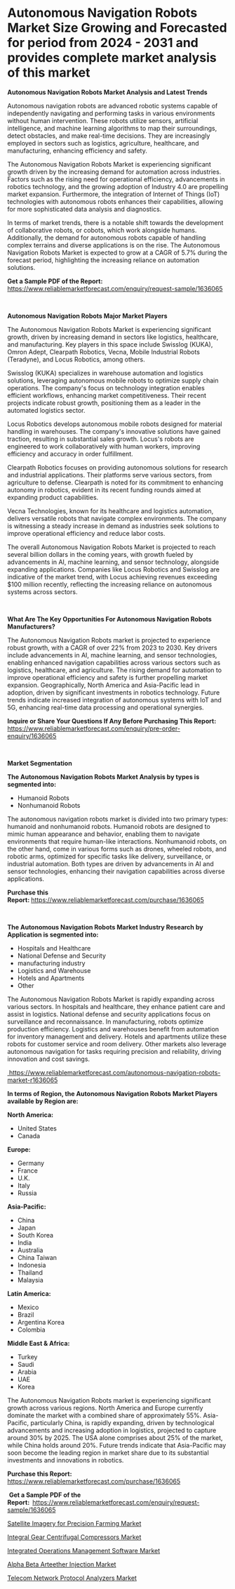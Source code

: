 <p><h1>Autonomous Navigation Robots Market Size Growing and Forecasted for period from 2024 - 2031 and provides complete market analysis of this market</h1></p><p><strong>Autonomous Navigation Robots Market Analysis and Latest Trends</strong></p>
<p><p>Autonomous navigation robots are advanced robotic systems capable of independently navigating and performing tasks in various environments without human intervention. These robots utilize sensors, artificial intelligence, and machine learning algorithms to map their surroundings, detect obstacles, and make real-time decisions. They are increasingly employed in sectors such as logistics, agriculture, healthcare, and manufacturing, enhancing efficiency and safety.</p><p>The Autonomous Navigation Robots Market is experiencing significant growth driven by the increasing demand for automation across industries. Factors such as the rising need for operational efficiency, advancements in robotics technology, and the growing adoption of Industry 4.0 are propelling market expansion. Furthermore, the integration of Internet of Things (IoT) technologies with autonomous robots enhances their capabilities, allowing for more sophisticated data analysis and diagnostics.</p><p>In terms of market trends, there is a notable shift towards the development of collaborative robots, or cobots, which work alongside humans. Additionally, the demand for autonomous robots capable of handling complex terrains and diverse applications is on the rise. The Autonomous Navigation Robots Market is expected to grow at a CAGR of 5.7% during the forecast period, highlighting the increasing reliance on automation solutions.</p></p>
<p><strong>Get a Sample PDF of the Report:&nbsp;</strong> <a href="https://www.reliablemarketforecast.com/enquiry/request-sample/1636065?utm_campaign=1134&utm_medium=2&utm_source=Github&utm_content=ia&utm_term=07122024&utm_id=autonomous-navigation-robots">https://www.reliablemarketforecast.com/enquiry/request-sample/1636065</a></p>
<p>&nbsp;</p>
<p><strong>Autonomous Navigation Robots Major Market Players</strong></p>
<p><p>The Autonomous Navigation Robots Market is experiencing significant growth, driven by increasing demand in sectors like logistics, healthcare, and manufacturing. Key players in this space include Swisslog (KUKA), Omron Adept, Clearpath Robotics, Vecna, Mobile Industrial Robots (Teradyne), and Locus Robotics, among others.</p><p>Swisslog (KUKA) specializes in warehouse automation and logistics solutions, leveraging autonomous mobile robots to optimize supply chain operations. The company's focus on technology integration enables efficient workflows, enhancing market competitiveness. Their recent projects indicate robust growth, positioning them as a leader in the automated logistics sector.</p><p>Locus Robotics develops autonomous mobile robots designed for material handling in warehouses. The company's innovative solutions have gained traction, resulting in substantial sales growth. Locus's robots are engineered to work collaboratively with human workers, improving efficiency and accuracy in order fulfillment.</p><p>Clearpath Robotics focuses on providing autonomous solutions for research and industrial applications. Their platforms serve various sectors, from agriculture to defense. Clearpath is noted for its commitment to enhancing autonomy in robotics, evident in its recent funding rounds aimed at expanding product capabilities. </p><p>Vecna Technologies, known for its healthcare and logistics automation, delivers versatile robots that navigate complex environments. The company is witnessing a steady increase in demand as industries seek solutions to improve operational efficiency and reduce labor costs.</p><p>The overall Autonomous Navigation Robots Market is projected to reach several billion dollars in the coming years, with growth fueled by advancements in AI, machine learning, and sensor technology, alongside expanding applications. Companies like Locus Robotics and Swisslog are indicative of the market trend, with Locus achieving revenues exceeding $100 million recently, reflecting the increasing reliance on autonomous systems across sectors.</p></p>
<p>&nbsp;</p>
<p><strong>What Are The Key Opportunities For Autonomous Navigation Robots Manufacturers?</strong></p>
<p><p>The Autonomous Navigation Robots market is projected to experience robust growth, with a CAGR of over 22% from 2023 to 2030. Key drivers include advancements in AI, machine learning, and sensor technologies, enabling enhanced navigation capabilities across various sectors such as logistics, healthcare, and agriculture. The rising demand for automation to improve operational efficiency and safety is further propelling market expansion. Geographically, North America and Asia-Pacific lead in adoption, driven by significant investments in robotics technology. Future trends indicate increased integration of autonomous systems with IoT and 5G, enhancing real-time data processing and operational synergies.</p></p>
<p><strong>Inquire or Share Your Questions If Any Before Purchasing This Report:</strong> <a href="https://www.reliablemarketforecast.com/enquiry/pre-order-enquiry/1636065?utm_campaign=1134&utm_medium=2&utm_source=Github&utm_content=ia&utm_term=07122024&utm_id=autonomous-navigation-robots">https://www.reliablemarketforecast.com/enquiry/pre-order-enquiry/1636065</a></p>
<p>&nbsp;</p>
<p><strong>Market Segmentation</strong></p>
<p><strong>The Autonomous Navigation Robots Market Analysis by types is segmented into:</strong></p>
<p><ul><li>Humanoid Robots</li><li>Nonhumanoid Robots</li></ul></p>
<p><p>The autonomous navigation robots market is divided into two primary types: humanoid and nonhumanoid robots. Humanoid robots are designed to mimic human appearance and behavior, enabling them to navigate environments that require human-like interactions. Nonhumanoid robots, on the other hand, come in various forms such as drones, wheeled robots, and robotic arms, optimized for specific tasks like delivery, surveillance, or industrial automation. Both types are driven by advancements in AI and sensor technologies, enhancing their navigation capabilities across diverse applications.</p></p>
<p><strong>Purchase this Report:&nbsp;</strong><a href="https://www.reliablemarketforecast.com/purchase/1636065?utm_campaign=1134&utm_medium=2&utm_source=Github&utm_content=ia&utm_term=07122024&utm_id=autonomous-navigation-robots">https://www.reliablemarketforecast.com/purchase/1636065</a></p>
<p>&nbsp;</p>
<p><strong>The Autonomous Navigation Robots Market Industry Research by Application is segmented into:</strong></p>
<p><ul><li>Hospitals and Healthcare</li><li>National Defense and Security</li><li>manufacturing industry</li><li>Logistics and Warehouse</li><li>Hotels and Apartments</li><li>Other</li></ul></p>
<p><p>The Autonomous Navigation Robots Market is rapidly expanding across various sectors. In hospitals and healthcare, they enhance patient care and assist in logistics. National defense and security applications focus on surveillance and reconnaissance. In manufacturing, robots optimize production efficiency. Logistics and warehouses benefit from automation for inventory management and delivery. Hotels and apartments utilize these robots for customer service and room delivery. Other markets also leverage autonomous navigation for tasks requiring precision and reliability, driving innovation and cost savings.</p></p>
<p><a href="https://www.reliablemarketforecast.com/autonomous-navigation-robots-market-r1636065?utm_campaign=1134&utm_medium=2&utm_source=Github&utm_content=ia&utm_term=07122024&utm_id=autonomous-navigation-robots">&nbsp;https://www.reliablemarketforecast.com/autonomous-navigation-robots-market-r1636065</a></p>
<p><strong>In terms of Region, the Autonomous Navigation Robots Market Players available by Region are:</strong></p>
<p>
    <p> <strong> North America: </strong>
        <ul>
            <li>United States</li>
            <li>Canada</li>
        </ul>
        </p> 
    <p> <strong> Europe: </strong>
        <ul>
            <li>Germany</li>
            <li>France</li>
            <li>U.K.</li>
            <li>Italy</li>
            <li>Russia</li>
        </ul>
        </p> 
    <p> <strong> Asia-Pacific: </strong>
        <ul>
            <li>China</li>
            <li>Japan</li>
            <li>South Korea</li>
            <li>India</li>
            <li>Australia</li>
            <li>China Taiwan</li>
            <li>Indonesia</li>
            <li>Thailand</li>
            <li>Malaysia</li>
        </ul>
        </p> 
    <p> <strong> Latin America: </strong>
        <ul>
            <li>Mexico</li>
            <li>Brazil</li>
            <li>Argentina Korea</li>
            <li>Colombia</li>
        </ul>
        </p> 
    <p> <strong> Middle East & Africa: </strong>
        <ul>
            <li>Turkey</li>
            <li>Saudi</li>
            <li>Arabia</li>
            <li>UAE</li>
            <li>Korea</li>
        </ul>
    </p>
    </p>
<p><p>The Autonomous Navigation Robots market is experiencing significant growth across various regions. North America and Europe currently dominate the market with a combined share of approximately 55%. Asia-Pacific, particularly China, is rapidly expanding, driven by technological advancements and increasing adoption in logistics, projected to capture around 30% by 2025. The USA alone comprises about 25% of the market, while China holds around 20%. Future trends indicate that Asia-Pacific may soon become the leading region in market share due to its substantial investments and innovations in robotics.</p></p>
<p><strong>Purchase this Report: </strong><a href="https://www.reliablemarketforecast.com/purchase/1636065?utm_campaign=1134&utm_medium=2&utm_source=Github&utm_content=ia&utm_term=07122024&utm_id=autonomous-navigation-robots">https://www.reliablemarketforecast.com/purchase/1636065</a></p>
<p>&nbsp;<strong>Get a Sample PDF of the Report:&nbsp;&nbsp;</strong><a href="https://www.reliablemarketforecast.com/enquiry/request-sample/1636065?utm_campaign=1134&utm_medium=2&utm_source=Github&utm_content=ia&utm_term=07122024&utm_id=autonomous-navigation-robots">https://www.reliablemarketforecast.com/enquiry/request-sample/1636065</a></p>
<p><strong></strong></p>
<p><p><a href="https://www.linkedin.com/pulse/satellite-imagery-precision-farming-market-essentials-key-players-0p79c?utm_campaign=1134&utm_medium=2&utm_source=Github&utm_content=ia&utm_term=07122024&utm_id=autonomous-navigation-robots">Satellite Imagery for Precision Farming Market</a></p><p><a href="https://issuu.com/reportprime-2/docs/integral-gear-centrifugal-compressors-market-size-?utm_campaign=1134&utm_medium=2&utm_source=Github&utm_content=ia&utm_term=07122024&utm_id=autonomous-navigation-robots">Integral Gear Centrifugal Compressors Market</a></p><p><a href="https://www.linkedin.com/pulse/industry-strategies-opportunities-integrated-operations-s5sbe?utm_campaign=1134&utm_medium=2&utm_source=Github&utm_content=ia&utm_term=07122024&utm_id=autonomous-navigation-robots">Integrated Operations Management Software Market</a></p><p><a href="https://issuu.com/reportprime-2/docs/alpha-beta-arteether-injection-market-size-2030.pp?utm_campaign=1134&utm_medium=2&utm_source=Github&utm_content=ia&utm_term=07122024&utm_id=autonomous-navigation-robots">Alpha Beta Arteether Injection Market</a></p><p><a href="https://github.com/BryceTownsendr/Market-Research-Report-List-7/blob/main/telecom-network-protocol-analyzers-market.md?utm_campaign=1134&utm_medium=2&utm_source=Github&utm_content=ia&utm_term=07122024&utm_id=autonomous-navigation-robots">Telecom Network Protocol Analyzers Market</a></p></p>